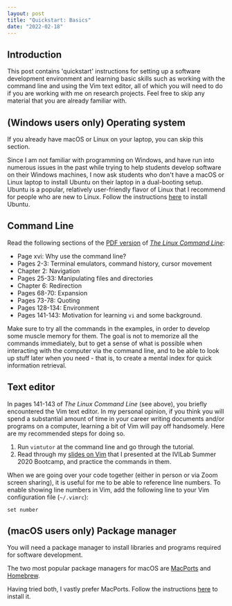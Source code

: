 ```yaml
---
layout: post
title: "Quickstart: Basics"
date: "2022-02-18"
---
```


Introduction
------------

This post contains 'quickstart' instructions for setting up a software
development environment and learning basic skills such as working with the
command line and using the Vim text editor, all of which you will need to do if
you are working with me on research projects. Feel free to skip any material
that you are already familiar with.


(Windows users only) Operating system
-------------------------------------

If you already have macOS or Linux on your laptop, you can skip this section.

Since I am not familiar with programming on Windows, and have run into numerous
issues in the past while trying to help students develop software on their
Windows machines, I now ask students who don't have a macOS or Linux laptop to
install Ubuntu on their laptop in a dual-booting setup. Ubuntu is a popular,
relatively user-friendly flavor of Linux that I recommend for people who are
new to Linux. Follow the instructions
[here](https://ubuntu.com/tutorials/install-ubuntu-desktop#1-overview) to
install Ubuntu.


Command Line
------------

Read the following sections of the [PDF
version](https://sourceforge.net/projects/linuxcommand/files/TLCL/19.01/TLCL-19.01.pdf/download)
of [*The Linux Command Line*](http://linuxcommand.org/index.php):

- Page xvi: Why use the command line?
- Pages 2-3: Terminal emulators, command history, cursor movement
- Chapter 2: Navigation
- Pages 25-33: Manipulating files and directories
- Chapter 6: Redirection
- Pages 68-70: Expansion
- Pages 73-78: Quoting
- Pages 128-134: Environment
- Pages 141-143: Motivation for learning `vi` and some background.

Make sure to try all the commands in the examples, in order to develop some
muscle memory for them. The goal is not to memorize all the commands
immediately, but to get a sense of what is possible when interacting with the
computer via the command line, and to be able to look up stuff later when you
need - that is, to create a mental index for quick information retrieval.

Text editor
-----------

In pages 141-143 of *The Linux Command Line* (see above), you briefly encountered
the Vim text editor. In my personal opinion, if you think you will spend a
substantial amount of time in your career writing documents and/or programs on
a computer, learning a bit of Vim will pay off handsomely. Here are my
recommended steps for doing so.

1. Run `vimtutor` at the command line and go through the tutorial.
2. Read through my [slides on Vim](/assets/vim.pdf) that I presented at the
   IVILab Summer 2020 Bootcamp, and practice the commands in them.

When we are going over your code together (either in person or via Zoom screen
sharing), it is useful for me to be able to reference line numbers. To enable
showing line numbers in Vim, add the following line to your Vim configuration
file (`~/.vimrc`):

```
set number
```

(macOS users only) Package manager
----------------------------------

You will need a package manager to install libraries and programs required for
software development.

The two most popular package managers for macOS are
[MacPorts](https://www.macports.org) and [Homebrew](https://brew.sh).

Having tried both, I vastly prefer MacPorts. Follow the instructions
[here](https://www.macports.org/install.php) to install it.
